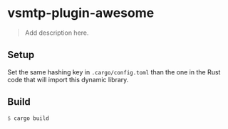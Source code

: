 # vsmtp-plugin-awesome

> Add description here.

## Setup

Set the same hashing key in `.cargo/config.toml` than the one in the Rust code that will import this dynamic library.

## Build

```rust
$ cargo build
```